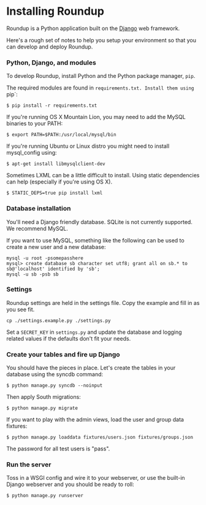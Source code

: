 Installing Roundup
=====

Roundup is a Python application built on the [Django](https://www.djangoproject.com/) web framework.

Here's a rough set of notes to help you setup your environment so that you can develop and deploy Roundup.

### Python, Django, and modules

To develop Roundup, install Python and the Python package manager, `pip`.

The required modules are found in `requirements.txt. Install them using `pip`:

    $ pip install -r requirements.txt

If you're running OS X Mountain Lion, you may need to add the MySQL binaries 
to your PATH:

    $ export PATH=$PATH:/usr/local/mysql/bin

If you're running Ubuntu or Linux distro you might need to install mysql_config using:

    $ apt-get install libmysqlclient-dev

Sometimes LXML can be a little difficult to install. Using static dependencies can help (especially if you're using OS X).

    $ STATIC_DEPS=true pip install lxml


### Database installation

You'll need a Django friendly database. SQLite is not currently supported. We recommend MySQL.

If you want to use MySQL, something like the following can be used to create a new user and a new database:

	mysql -u root -psomepasshere
	mysql> create database sb character set utf8; grant all on sb.* to sb@'localhost' identified by 'sb';
	mysql -u sb -psb sb

### Settings

Roundup settings are held in the settings file. Copy the example and fill in as you see fit.

    cp ./settings.example.py ./settings.py

Set a `SECRET_KEY` in `settings.py` and update the database and logging related values if the defaults don't fit your needs.

### Create your tables and fire up Django

You should have the pieces in place. Let's create the tables in your database using the syncdb command:

    $ python manage.py syncdb --noinput

Then apply South migrations:

    $ python manage.py migrate

If you want to play with the admin views, load the user and group data fixtures:

    $ python manage.py loaddata fixtures/users.json fixtures/groups.json

The password for all test users is "pass".

### Run the server

Toss in a WSGI config and wire it to your webserver, or use the built-in Django webserver and you should be ready to roll:

    $ python manage.py runserver